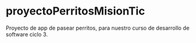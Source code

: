 # proyectoPerritosMisionTic
Proyecto de app de pasear perritos, para nuestro curso de desarrollo de software ciclo 3.
